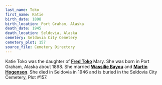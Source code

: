 ```yaml
---
last_name: Toko
first_name: Katie
birth_date: 1898
birth_location: Port Graham, Alaska
death_date: 1945
death_location: Seldovia, Alaska
cemetery: Seldovia City Cemetery
cemetery_plot: 157
source_file: Cemetery Directory
---
```


Katie Toko was the daughter of [**Fred Toko**](./Toko_Fred.md) Mary.  She was  born in Port Graham, Alaska about 1898.  She married [**Wassilie Bayou**](./Bayou_Wassilie.md) and [**Martin Hogenson**](./Haakonsen_hogenson_Martin.md). She died in Seldovia in 1946 and is buried in the Seldovia City Cemetery, Plot #157.
